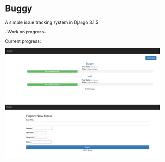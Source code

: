 # Buggy
A simple issue tracking system in Django 3.1.5

..Work on progress..

Current progress:

![Alt text](https://github.com/Aliai3aiai/Buggy/blob/main/buggy2.png?raw=true)
![Alt text](https://github.com/Aliai3aiai/Buggy/blob/main/buggy1.png?raw=true)
